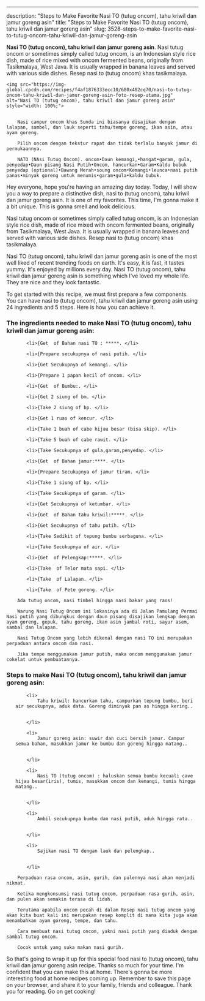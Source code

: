 ---
description: "Steps to Make Favorite Nasi TO (tutug oncom), tahu kriwil dan jamur goreng asin"
title: "Steps to Make Favorite Nasi TO (tutug oncom), tahu kriwil dan jamur goreng asin"
slug: 3528-steps-to-make-favorite-nasi-to-tutug-oncom-tahu-kriwil-dan-jamur-goreng-asin

<p>
	<strong>Nasi TO (tutug oncom), tahu kriwil dan jamur goreng asin</strong>. 
	Nasi tutug oncom or sometimes simply called tutug oncom, is an Indonesian style rice dish, made of rice mixed with oncom fermented beans, originally from Tasikmalaya, West Java. It is usually wrapped in banana leaves and served with various side dishes. Resep nasi to (tutug oncom) khas tasikmalaya.
</p>
<p>
	
	<img src="https://img-global.cpcdn.com/recipes/f4af1876333ecc10/680x482cq70/nasi-to-tutug-oncom-tahu-kriwil-dan-jamur-goreng-asin-foto-resep-utama.jpg" alt="Nasi TO (tutug oncom), tahu kriwil dan jamur goreng asin" style="width: 100%;">
	
	
		Nasi campur oncom khas Sunda ini biasanya disajikan dengan lalapan, sambel, dan lauk seperti tahu/tempe goreng, ikan asin, atau ayam goreng.
	
		Pilih oncom dengan tekstur rapat dan tidak terlalu banyak jamur di permukaannya.
	
		NATO (NAsi Tutug Oncom). oncom•Daun kemangi,•hangat•garam, gula, penyedap•Daun pisang Nasi Putih•Oncom, hancurkan•Garam•Kaldu bubuk penyedap (optional)•Bawang Merah•soung oncom•Kemangi•leunca•nasi putih panas•minyak goreng untuk menumis•garam•gula•kaldu bubuk.
	
</p>
<p>
	Hey everyone, hope you're having an amazing day today. Today, I will show you a way to prepare a distinctive dish, nasi to (tutug oncom), tahu kriwil dan jamur goreng asin. It is one of my favorites. This time, I'm gonna make it a bit unique. This is gonna smell and look delicious.
</p>
	
<p>
	Nasi tutug oncom or sometimes simply called tutug oncom, is an Indonesian style rice dish, made of rice mixed with oncom fermented beans, originally from Tasikmalaya, West Java. It is usually wrapped in banana leaves and served with various side dishes. Resep nasi to (tutug oncom) khas tasikmalaya.
</p>
<p>
	Nasi TO (tutug oncom), tahu kriwil dan jamur goreng asin is one of the most well liked of recent trending foods on earth. It's easy, it is fast, it tastes yummy. It's enjoyed by millions every day. Nasi TO (tutug oncom), tahu kriwil dan jamur goreng asin is something which I've loved my whole life. They are nice and they look fantastic.
</p>

<p>
To get started with this recipe, we must first prepare a few components. You can have nasi to (tutug oncom), tahu kriwil dan jamur goreng asin using 24 ingredients and 5 steps. Here is how you can achieve it.
</p>

<h3>The ingredients needed to make Nasi TO (tutug oncom), tahu kriwil dan jamur goreng asin:</h3>

<ol>
	
		<li>{Get  of Bahan nasi TO : *****. </li>
	
		<li>{Prepare secukupnya of nasi putih. </li>
	
		<li>{Get Secukupnya of kemangi. </li>
	
		<li>{Prepare 1 papan kecil of oncom. </li>
	
		<li>{Get  of Bumbu:. </li>
	
		<li>{Get 2 siung of bm. </li>
	
		<li>{Take 2 siung of bp. </li>
	
		<li>{Get 1 ruas of kencur. </li>
	
		<li>{Take 1 buah of cabe hijau besar (bisa skip). </li>
	
		<li>{Take 5 buah of cabe rawit. </li>
	
		<li>{Take Secukupnya of gula,garam,penyedap. </li>
	
		<li>{Get  of Bahan jamur:****. </li>
	
		<li>{Prepare Secukupnya of jamur tiram. </li>
	
		<li>{Take 1 siung of bp. </li>
	
		<li>{Take Secukupnya of garam. </li>
	
		<li>{Get Secukupnya of ketumbar. </li>
	
		<li>{Get  of Bahan tahu kriwil:*****. </li>
	
		<li>{Get Secukupnya of tahu putih. </li>
	
		<li>{Take Sedikit of tepung bumbu serbaguna. </li>
	
		<li>{Take Secukupnya of air. </li>
	
		<li>{Get  of Pelengkap:*****. </li>
	
		<li>{Take  of Telor mata sapi. </li>
	
		<li>{Take  of Lalapan. </li>
	
		<li>{Take  of Pete goreng. </li>
	
</ol>
<p>
	
		Ada tutug oncom, nasi timbel hingga nasi bakar yang raos!
	
		Warung Nasi Tutug Oncom ini lokasinya ada di Jalan Pamulang Permai Nasi putih yang dibungkus dengan daun pisang disajikan lengkap dengan ayam goreng, gepuk, tahu goreng, ikan asin jambal roti, sayur asem, sambal dan lalapan.
	
		Nasi Tutug Oncom yang lebih dikenal dengan nasi TO ini merupakan perpaduan antara oncom dan nasi.
	
		Jika tempe menggunakan jamur putih, maka oncom menggunakan jamur cokelat untuk pembuatannya.
	
</p>

<h3>Steps to make Nasi TO (tutug oncom), tahu kriwil dan jamur goreng asin:</h3>

<ol>
	
		<li>
			Tahu kriwil: hancurkan tahu, campurkan tepung bumbu, beri air secukupnya, aduk data. Goreng diminyak pan as hingga kering..
			
			
		</li>
	
		<li>
			Jamur goreng asin: suwir dan cuci bersih jamur. Campur semua bahan, masukkan jamur ke bumbu dan goreng hingga matang..
			
			
		</li>
	
		<li>
			Nasi TO (tutug oncom) : haluskan semua bumbu kecuali cave hijau besar(iris), tumis, masukkan oncom dan kemangi, tumis hingga matang..
			
			
		</li>
	
		<li>
			Ambil secukupnya bumbu dan nasi putih, aduk hingga rata..
			
			
		</li>
	
		<li>
			Sajikan nasi TO dengan lauk dan pelengkap..
			
			
		</li>
	
</ol>

<p>
	
		Perpaduan rasa oncom, asin, gurih, dan pulennya nasi akan menjadi nikmat.
	
		Ketika mengkonsumsi nasi tutug oncom, perpaduan rasa gurih, asin, dan pulen akan semakin terasa di lidah.
	
		Terutama apabila oncom pecah di dalam Resep nasi tutug oncom yang akan kita buat kali ini merupakan resep komplit di mana kita juga akan menambahkan ayam goreng, tempe, dan tahu.
	
		Cara membuat nasi tutug oncom, yakni nasi putih yang diaduk dengan sambal tutug oncom.
	
		Cocok untuk yang suka makan nasi gurih.
	
</p>

<p>
	So that's going to wrap it up for this special food nasi to (tutug oncom), tahu kriwil dan jamur goreng asin recipe. Thanks so much for your time. I'm confident that you can make this at home. There's gonna be more interesting food at home recipes coming up. Remember to save this page on your browser, and share it to your family, friends and colleague. Thank you for reading. Go on get cooking!
</p>
